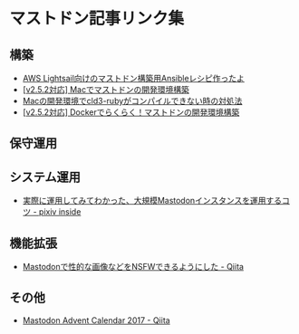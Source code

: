 <!-- TITLE: マストドンの記事リンク集 -->
<!-- SUBTITLE: マストドン関連のリンク週 -->

# マストドン記事リンク集

## 構築

* [AWS Lightsail向けのマストドン構築用Ansibleレシピ作ったよ](https://nacika.com/entry/2018/10/21/180404/)
* [\[v2.5.2対応\] Macでマストドンの開発環境構築](https://nacika.com/entry/2018/10/18/233707/)
* [Macの開発環境でcld3-rubyがコンパイルできない時の対処法](https://nacika.com/entry/2018/10/17/031329/)
* [\[v2.5.2対応\] Dockerでらくらく！マストドンの開発環境構築](https://nacika.com/entry/2018/10/13/151212/)

## 保守運用

## システム運用

* [実際に運用してみてわかった、大規模Mastodonインスタンスを運用するコツ - pixiv inside](https://inside.pixiv.blog/harukasan/1284)

## 機能拡張

* [Mastodonで性的な画像などをNSFWできるようにした - Qiita](https://qiita.com/S_H_/items/a04b46b27fc73b7a5025)

## その他

* [Mastodon Advent Calendar 2017 - Qiita](https://qiita.com/advent-calendar/2017/mastodon)